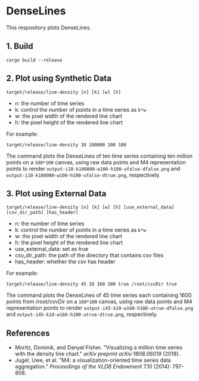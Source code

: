 # DenseLines

This respository plots DenseLines.

## 1. Build

```
cargo build --release
```

## 2. Plot using Synthetic Data

```
target/release/line-density [n] [k] [w] [h]
```

-   n: the number of time series
-   k: control the number of points in a time series as `k*w`
-   w: the pixel width of the rendered line chart
-   h: the pixel height of the rendered line chart

For example:

```
target/release/line-density 10 100000 100 100
```

The command plots the DenseLines of ten time series containing ten million points on a `100*100` canvas, using raw data points and M4 representation points to render `output-i10-k100000-w100-h100-ufalse-dfalse.png` and `output-i10-k100000-w100-h100-ufalse-dtrue.png`, respectively.

## 3. Plot using External Data

```
target/release/line-density [n] [k] [w] [h] [use_external_data] [csv_dir_path] [has_header]
```

-   n: the number of time series
-   k: control the number of points in a time series as `k*w`
-   w: the pixel width of the rendered line chart
-   h: the pixel height of the rendered line chart
-   use_external_data: set as true
-   csv_dir_path: the path of the directory that contains csv files
-   has_header: whether the csv has header

For example:

```
target/release/line-density 45 10 160 100 true /root/csvDir true
```

The command plots the DenseLines of 45 time series each containing 1600 points from /root/csvDir on a `160*100` canvas, using raw data points and M4 representation points to render `output-i45-k10-w160-h100-utrue-dfalse.png` and `output-i45-k10-w160-h100-utrue-dtrue.png`, respectively.

## References

-   Moritz, Dominik, and Danyel Fisher. "Visualizing a million time series with the density line chart." *arXiv preprint arXiv:1808.06019* (2018).
-   Jugel, Uwe, et al. "M4: a visualization-oriented time series data aggregation." *Proceedings of the VLDB Endowment* 7.10 (2014): 797-808.

